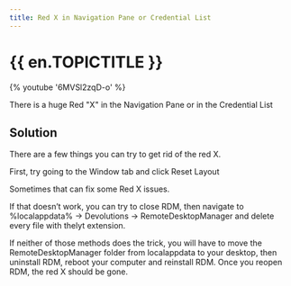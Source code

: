 ```yaml
---
title: Red X in Navigation Pane or Credential List
---
```

# {{ en.TOPICTITLE }}
{% youtube '6MVSl2zqD-o' %}  

There is a huge Red &quot;X&quot; in the Navigation Pane or in the Credential List
## Solution
There are a few things you can try to get rid of the red X.  

First, try going to the Window tab and click Reset Layout  

Sometimes that can fix some Red X issues.  

If that doesn’t work, you can try to close RDM, then navigate to %localappdata% -&gt; Devolutions -&gt; RemoteDesktopManager and delete every file with thelyt extension.  

If neither of those methods does the trick, you will have to move the RemoteDesktopManager folder from localappdata to your desktop, then uninstall RDM, reboot your computer and reinstall RDM. Once you reopen RDM, the red X should be gone.
